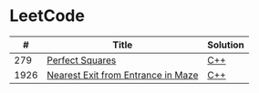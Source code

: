 # LeetCode

| # | Title | Solution |
|---| ----- | -------- |
| 279 | [Perfect Squares](https://leetcode.com/problems/perfect-squares/) | [C++](./algorithms/279.perfect-squares.cpp) |
| 1926 | [Nearest Exit from Entrance in Maze](https://leetcode.com/problems/nearest-exit-from-entrance-in-maze/) | [C++](./algorithms/1926.nearest-exit-from-entrance-in-maze.cpp) |
